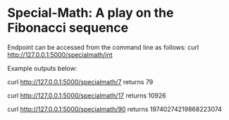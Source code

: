 # Special-Math: A play on the Fibonacci sequence

Endpoint can be accessed from the command line as follows: curl http://127.0.0.1:5000/specialmath/int

Example outputs below:
  
curl http://127.0.0.1:5000/specialmath/7 returns 79
  
curl http://127.0.0.1:5000/specialmath/17 returns 10926
  
curl http://127.0.0.1:5000/specialmath/90 returns 19740274219868223074
